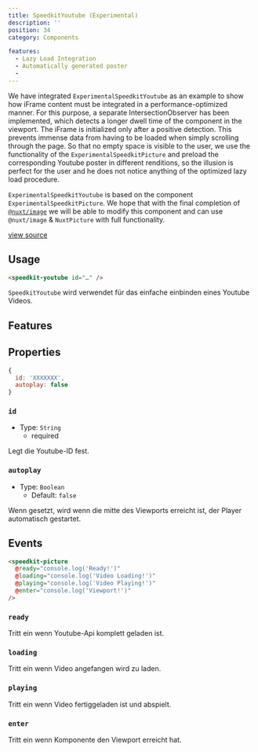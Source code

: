 ```yaml
---
title: SpeedkitYoutube (Experimental)
description: ''
position: 34
category: Components

features:
  - Lazy Load Integration
  - Automatically generated poster
  - 
---
```


We have integrated `ExperimentalSpeedkitYoutube` as an example to show how iFrame content must be integrated in a performance-optimized manner.
For this purpose, a separate IntersectionObserver has been implemented, which detects a longer dwell time of the component in the viewport. The iFrame is initialized only after a positive detection. This prevents immense data from having to be loaded when simply scrolling through the page.
So that no empty space is visible to the user, we use the functionality of the `ExperimentalSpeedkitPicture` and preload the corresponding Youtube poster in different renditions, so the illusion is perfect for the user and he does not notice anything of the optimized lazy load procedure.

<alert type="warning">`ExperimentalSpeedkitYoutube` is based on the component `ExperimentalSpeedkitPicture`. We hope that with the final completion of [`@nuxt/image`](https://image.nuxtjs.org/) we will be able to modify this component and can use `@nuxt/image` & `NuxtPicture` with full functionality.</alert>

[view source](https://github.com/GrabarzUndPartner/nuxt-speedkit/blob/main/lib/components/experimental/SpeedkitYoutube.vue)

## Usage


```html
<speedkit-youtube id="…" />
```

`SpeedkitYoutube` wird verwendet für das einfache einbinden eines Youtube Videos.

## Features

<list :items="features"></list>

## Properties


```js
{
  id: 'XXXXXXX',
  autoplay: false
}
```

### `id`
- Type: `String`
  - <badge>required</badge>

Legt die Youtube-ID fest.

### `autoplay`
- Type: `Boolean`
  - Default: `false`

Wenn gesetzt, wird wenn die mitte des Viewports erreicht ist, der Player automatisch gestartet.

## Events

```html
<speedkit-picture 
  @ready="console.log('Ready!')" 
  @loading="console.log('Video Loading!')" 
  @playing="console.log('Video Playing!')" 
  @enter="console.log('Viewport!')" 
/>
```

### `ready`

Tritt ein wenn Youtube-Api komplett geladen ist.

### `loading`

Tritt ein wenn Video angefangen wird zu laden.

### `playing`

Tritt ein wenn Video fertiggeladen ist und abspielt.

### `enter`

Tritt ein wenn Komponente den Viewport erreicht hat.



